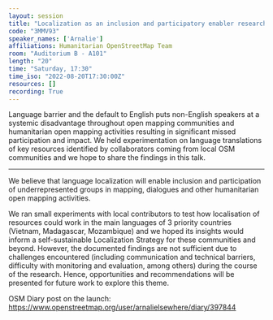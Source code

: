 ```yaml
---
layout: session
title: "Localization as an inclusion and participatory enabler research"
code: "3MMV93"
speaker_names: ['Arnalie']
affiliations: Humanitarian OpenStreetMap Team
room: "Auditorium B - A101"
length: "20"
time: "Saturday, 17:30"
time_iso: "2022-08-20T17:30:00Z"
resources: []
recording: True
---
```


Language barrier and the default to English puts non-English speakers at a systemic disadvantage throughout open mapping communities and humanitarian open mapping activities resulting in significant missed participation and impact. We held experimentation on language translations of key resources identified by collaborators coming from local OSM communities and we hope to share the findings in this talk.

<hr>

We believe that language localization will enable inclusion and participation of underrepresented groups in mapping, dialogues and other humanitarian open mapping activities. 

We ran small experiments with local contributors to test how localisation of resources could work in the main languages of 3 priority countries (Vietnam, Madagascar, Mozambique) and we hoped its insights would inform a self-sustainable Localization Strategy for these communities and beyond. However, the documented findings are not sufficient due to challenges encountered (including communication and technical barriers, difficulty with monitoring and evaluation, among others) during the course of the research. Hence, opportunities and recommendations will be presented for future work to explore this theme.

OSM Diary post on the launch: https://www.openstreetmap.org/user/arnalielsewhere/diary/397844

